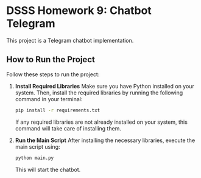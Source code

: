 # DSSS Homework 9: Chatbot Telegram

This project is a Telegram chatbot implementation.

## How to Run the Project

Follow these steps to run the project:

1. **Install Required Libraries**
   Make sure you have Python installed on your system. Then, install the required libraries by running the following command in your terminal:
   ```bash
   pip install -r requirements.txt
   ```

   If any required libraries are not already installed on your system, this command will take care of installing them.

2. **Run the Main Script**
   After installing the necessary libraries, execute the main script using:
   ```bash
   python main.py
   ```

   This will start the chatbot.


